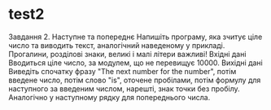 # test2
Завдання 2. Наступне та попереднє
Напишіть програму, яка зчитує ціле число та виводить текст, аналогічний наведеному у
прикладі. Прогалини, розділові знаки, великі і малі літери важливі!
Вхідні дані
Вводиться ціле число, за модулем, що не перевищує 10000.
Вихідні дані
Виведіть спочатку фразу "The next number for the number", потім введене число, потім
слово "is", оточене пробілами, потім формулу для наступного за введеним числом,
нарешті, знак точки без пробілу. Аналогічно у наступному рядку для попереднього числа.
